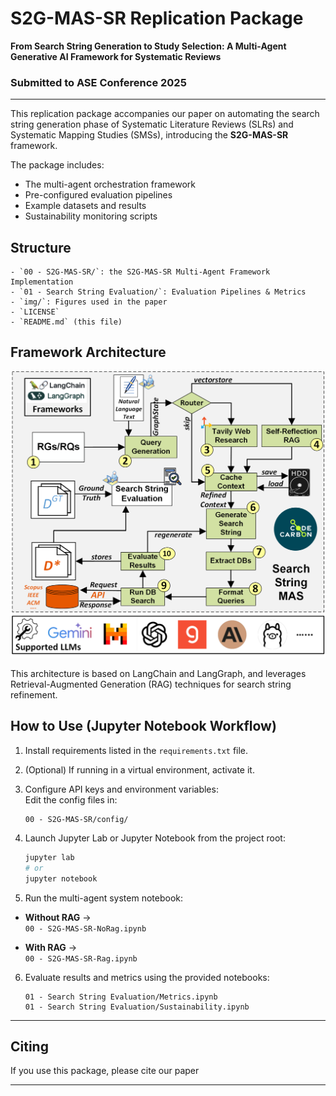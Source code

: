 # S2G-MAS-SR Replication Package

**From Search String Generation to Study Selection: A Multi-Agent Generative AI Framework for Systematic Reviews**  

### Submitted to ASE Conference 2025

---

This replication package accompanies our paper on automating the search string generation phase of Systematic Literature Reviews (SLRs) and Systematic Mapping Studies (SMSs), introducing the **S2G-MAS-SR** framework.

The package includes:
- The multi-agent orchestration framework
- Pre-configured evaluation pipelines
- Example datasets and results
- Sustainability monitoring scripts

## Structure

```
- `00 - S2G-MAS-SR/`: the S2G-MAS-SR Multi-Agent Framework Implementation
- `01 - Search String Evaluation/`: Evaluation Pipelines & Metrics
- `img/`: Figures used in the paper
- `LICENSE`
- `README.md` (this file)
```

## Framework Architecture

![SLR Workflow](img/SLR-workflowNew.png)

This architecture is based on LangChain and LangGraph, and leverages Retrieval-Augmented Generation (RAG) techniques for search string refinement.

## How to Use (Jupyter Notebook Workflow)

1. Install requirements listed in the `requirements.txt` file.

2. (Optional) If running in a virtual environment, activate it.

3. Configure API keys and environment variables:  
   Edit the config files in:

    ```
    00 - S2G-MAS-SR/config/
    ```

4. Launch Jupyter Lab or Jupyter Notebook from the project root:

    ```bash
    jupyter lab
    # or
    jupyter notebook
    ```

5. Run the multi-agent system notebook:

- **Without RAG** →  
  `00 - S2G-MAS-SR-NoRag.ipynb`

- **With RAG** →  
  `00 - S2G-MAS-SR-Rag.ipynb`

6. Evaluate results and metrics using the provided notebooks:

    ```
    01 - Search String Evaluation/Metrics.ipynb
    01 - Search String Evaluation/Sustainability.ipynb
    ```

---

## Citing

If you use this package, please cite our paper <REMOVED-FOR-DOUBLE-BLIND>

---
